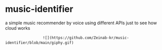 # music-identifier
a simple music recommender by voice using different APIs just to see how cloud works

                     ![](https://github.com/Zeinab-kr/music-identifier/blob/main/giphy.gif)
